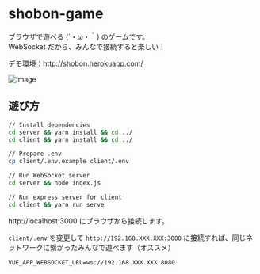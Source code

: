 # shobon-game

ブラウザで遊べる (´・ω・｀) のゲームです。  
WebSocket だから、みんなで接続すると楽しい！

デモ環境：http://shobon.herokuapp.com/

![image](https://user-images.githubusercontent.com/31984716/65368361-1ac95100-dc7b-11e9-84d6-466c53dfe976.png)


## 遊び方

```sh
// Install dependencies
cd server && yarn install && cd ../
cd client && yarn install && cd ../
```

```sh
// Prepare .env
cp client/.env.example client/.env
```

```sh
// Run WebSocket server
cd server && node index.js
```
```sh
// Run express server for client
cd client && yarn run serve
```

http://localhost:3000 にブラウザから接続します。  

`client/.env` を変更して `http://192.168.XXX.XXX:3000` に接続すれば、同じネットワークに繋がったみんなで遊べます（オススメ）

```.env
VUE_APP_WEBSOCKET_URL=ws://192.168.XXX.XXX:8080
```
